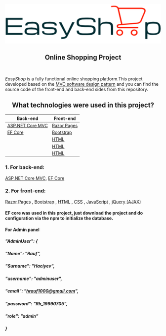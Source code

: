 <p align="center">
  <img src="forReadME/logo.png">
</p>

<h2 align="center">Online Shopping Project</h2>
<br/>

*EasyShop* is a fully functional online shopping platform.This project developed based on the [MVC software design pattern](https://en.wikipedia.org/wiki/Model%E2%80%93view%E2%80%93controller) and you can find the source code of the front-end and back-end sides from this repository.

<h2 align="center">What technologies were used in this project?</h2>

| Back-end | Front-end |
| -- | -- |
| [ASP.NET Core MVC](https://docs.microsoft.com/en-us/aspnet/core/tutorials/first-mvc-app/start-mvc?view=aspnetcore-5.0&tabs=visual-studio) | [Razor Pages](https://docs.microsoft.com/en-us/aspnet/core/razor-pages/?view=aspnetcore-5.0&tabs=visual-studio) |
| [EF Core](https://docs.microsoft.com/en-us/ef/core/) | [Bootstrap](https://getbootstrap.com/docs/4.5/getting-started/introduction/) |
|  | [HTML](https://en.wikipedia.org/wiki/Model%E2%80%93view%E2%80%93controller) |
|  | [HTML](https://en.wikipedia.org/wiki/Model%E2%80%93view%E2%80%93controller) |
|  | [HTML](https://en.wikipedia.org/wiki/Model%E2%80%93view%E2%80%93controller) |

### 1. For back-end:
[ASP.NET Core MVC](https://docs.microsoft.com/en-us/aspnet/core/tutorials/first-mvc-app/start-mvc?view=aspnetcore-5.0&tabs=visual-studio), [EF Core](https://docs.microsoft.com/en-us/ef/core/)

### 2. For front-end:
[Razor Pages](https://docs.microsoft.com/en-us/aspnet/core/razor-pages/?view=aspnetcore-5.0&tabs=visual-studio)
, [Bootstrap](https://getbootstrap.com/docs/4.5/getting-started/introduction/)
, [HTML](https://en.wikipedia.org/wiki/Model%E2%80%93view%E2%80%93controller)
, [CSS](https://www.w3schools.com/css/)
, [JavaScript](https://www.w3schools.com/js/DEFAULT.asp)
, [jQuery (AJAX)](https://www.w3schools.com/jquery/jquery_ajax_intro.asp)




#### EF core was used in this project, just download the project and do configuration via the npm to initialize the database.

#### For Admin panel

##### "AdminUser": {
#####       "Name": "Rauf",
#####       "Surname": "Haciyev",
#####       "username": "adminuser",
#####       "email": "hrauf1000@gmail.com",
#####       "password": "Rh_19990705",
#####       "role": "admin"
#####     }
